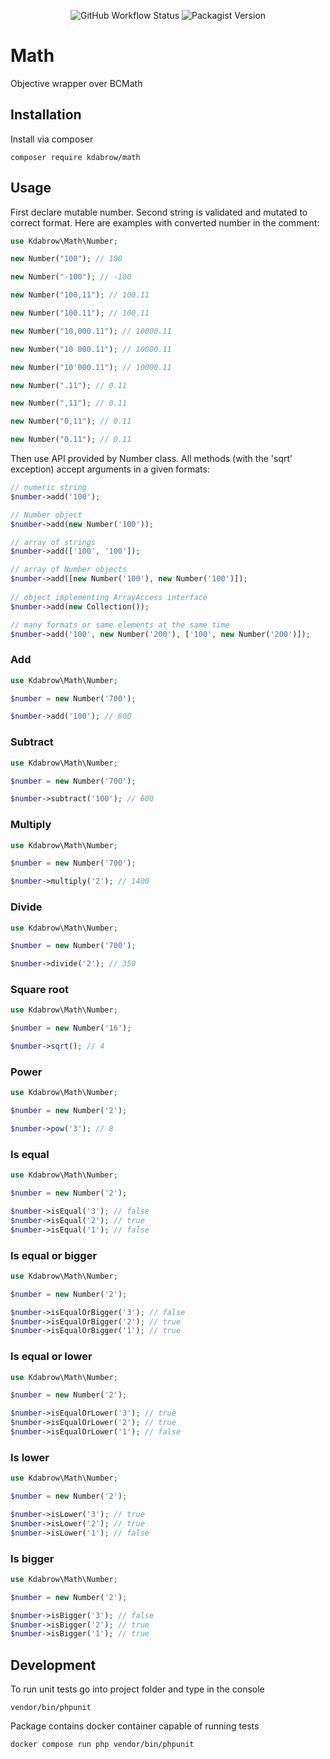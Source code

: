 <p align="center">
 <img alt="GitHub Workflow Status" src="https://img.shields.io/github/actions/workflow/status/karoldabro/math/php.yml">
<img alt="Packagist Version" src="https://img.shields.io/packagist/v/kdabrow/math">
</p>

# Math
Objective wrapper over BCMath

## Installation
Install via composer
```shell
composer require kdabrow/math
```

## Usage
First declare mutable number. Second string is validated and mutated to correct format. Here are examples with 
converted number in the comment: 

```php
use Kdabrow\Math\Number;

new Number("100"); // 100

new Number("-100"); // -100

new Number("100,11"); // 100.11

new Number("100.11"); // 100.11

new Number("10,000.11"); // 10000.11

new Number("10 000.11"); // 10000.11

new Number("10'000.11"); // 10000.11

new Number(".11"); // 0.11

new Number(",11"); // 0.11

new Number("0,11"); // 0.11

new Number("0.11"); // 0.11
```

Then use API provided by Number class. All methods (with the 'sqrt' exception) accept arguments in a given formats: 

```php
// numeric string
$number->add('100');

// Number object
$number->add(new Number('100'));

// array of strings  
$number->add(['100', '100']);

// array of Number objects
$number->add([new Number('100'), new Number('100')]);
 
// object implementing ArrayAccess interface
$number->add(new Collection()); 

// many formats or same elements at the same time
$number->add('100', new Number('200'), ['100', new Number('200')]);  
```

### Add
```php
use Kdabrow\Math\Number;

$number = new Number('700');

$number->add('100'); // 800
```

### Subtract

```php
use Kdabrow\Math\Number;

$number = new Number('700');

$number->subtract('100'); // 600
```

### Multiply

```php
use Kdabrow\Math\Number;

$number = new Number('700');

$number->multiply('2'); // 1400
```

### Divide

```php
use Kdabrow\Math\Number;

$number = new Number('700');

$number->divide('2'); // 350
```

### Square root

```php
use Kdabrow\Math\Number;

$number = new Number('16');

$number->sqrt(); // 4
```

### Power

```php
use Kdabrow\Math\Number;

$number = new Number('2');

$number->pow('3'); // 8
```

### Is equal

```php
use Kdabrow\Math\Number;

$number = new Number('2');

$number->isEqual('3'); // false
$number->isEqual('2'); // true
$number->isEqual('1'); // false
```

### Is equal or bigger

```php
use Kdabrow\Math\Number;

$number = new Number('2');

$number->isEqualOrBigger('3'); // false
$number->isEqualOrBigger('2'); // true
$number->isEqualOrBigger('1'); // true
```

### Is equal or lower

```php
use Kdabrow\Math\Number;

$number = new Number('2');

$number->isEqualOrLower('3'); // true
$number->isEqualOrLower('2'); // true
$number->isEqualOrLower('1'); // false
```

### Is lower

```php
use Kdabrow\Math\Number;

$number = new Number('2');

$number->isLower('3'); // true
$number->isLower('2'); // true
$number->isLower('1'); // false
```

### Is bigger

```php
use Kdabrow\Math\Number;

$number = new Number('2');

$number->isBigger('3'); // false
$number->isBigger('2'); // true
$number->isBigger('1'); // true
```

## Development
To run unit tests go into project folder and type in the console
```shell
vendor/bin/phpunit
```

Package contains docker container capable of running tests
```shell
docker compose run php vendor/bin/phpunit
```
